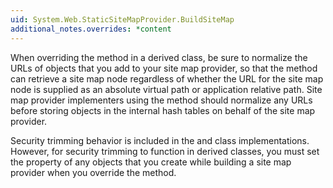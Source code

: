 ```yaml
---
uid: System.Web.StaticSiteMapProvider.BuildSiteMap
additional_notes.overrides: *content
---
```


<p>When overriding the <xref href="System.Web.StaticSiteMapProvider.BuildSiteMap"></xref> method in a derived class, be sure to normalize the URLs of <xref href="System.Web.SiteMapNode"></xref> objects that you add to your site map provider, so that the <xref href="System.Web.StaticSiteMapProvider.FindSiteMapNode(System.String)"></xref> method can retrieve a site map node regardless of whether the URL for the site map node is supplied as an absolute virtual path or application relative path. Site map provider implementers using the <xref href="erload:System.Web.StaticSiteMapProvider.AddNode"></xref> method should normalize any URLs before storing <xref href="System.Web.SiteMapNode"></xref> objects in the internal hash tables on behalf of the site map provider.  
  
 Security trimming behavior is included in the <xref href="System.Web.SiteMapProvider"></xref> and <xref href="System.Web.StaticSiteMapProvider"></xref> class implementations. However, for security trimming to function in derived classes, you must set the <xref href="System.Web.SiteMapNode.Roles"></xref> property of any <xref href="System.Web.SiteMapNode"></xref> objects that you create while building a site map provider when you override the <xref href="System.Web.StaticSiteMapProvider.BuildSiteMap"></xref> method.</p>



